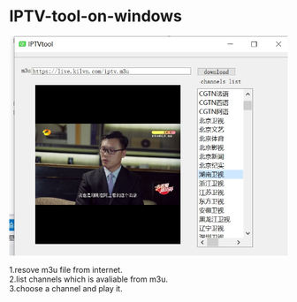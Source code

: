 # IPTV-tool-on-windows
![image text](https://github.com/bipbopbee/IPTV-tool-on-windows/blob/main/iptv.png)

1.resove m3u file from internet.<br>
2.list channels which is avaliable from m3u.<br>
3.choose a channel and play it.<br>
